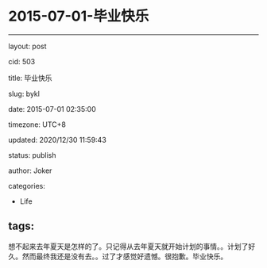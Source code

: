 # 2015-07-01-毕业快乐
---
layout: post

cid: 503

title: 毕业快乐

slug: bykl

date: 2015-07-01 02:35:00

timezone: UTC+8

updated: 2020/12/30 11:59:43

status: publish

author: Joker

categories:
  - Life

tags:
---

想不起来去年夏天是怎样的了。只记得从去年夏天就开始计划的事情。。计划了好久。然而最终我还是没有去。。过了才感觉好遗憾。很抱歉。毕业快乐。
